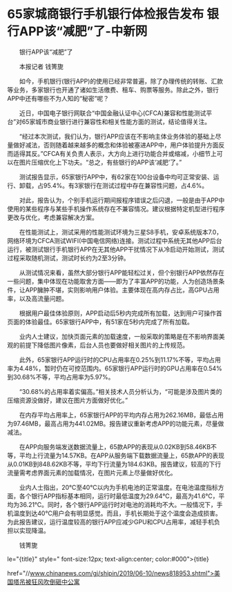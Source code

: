 # 65家城商银行手机银行体检报告发布 银行APP该“减肥”了-中新网

　　银行APP该“减肥”了

　　本报记者 钱箐旎

　　如今，手机银行(银行APP)的使用已经非常普遍，除了办理传统的转账、汇款等业务，多家银行也开通了诸如生活缴费、租车、购票等服务。除此之外，银行APP中还有哪些不为人知的“秘密”呢？

　　近日，中国电子银行网联合“中国金融认证中心(CFCA)兼容和性能测试平台”对65家城市商业银行进行兼容性和相关性能方面的测试，结论值得关注。

　　“经过本次测试，我们认为，银行APP应该在不影响主体业务体验的基础上尽量做好减法，否则随着越来越多的概念和体验被塞进APP中，用户体验提升方面反而适得其反。”CFCA有关负责人表示，大方向上进行功能合并或缩减，小细节上可以在图片压缩优化上下功夫。“总之，有些银行的APP该‘减肥’了。”

　　测试报告显示，65家银行APP中，有62家在100台设备中均可正常安装、运行、卸载，占95.4%。有3家银行在测试过程中存在兼容性问题，占4.6%。

　　对此，报告认为，个别手机运行期间报程序错误之后闪退，一般是由于APP中使用的某些程序与某些手机操作系统存在不兼容情况。建议根据特定机型进行程序更改与优化，考虑兼容解决方案。

　　在性能测试上，测试采用的性能测试环境为三星S8手机，安卓系统版本7.0，网络环境为CFCA测试WIFI(中国电信网络)连接。测试过程中系统无其他APP后台运行，被测试银行手机银行APP在无其他APP干扰情况下从冷启动开始测试，测试过程采取随机测试，测试时长约为2至3分钟。

　　从测试情况来看，虽然大部分银行APP能轻松过关，但个别银行APP依然存在一些问题，集中体现在功能取舍方面——即为了丰富APP的功能，人为创造场景条件，让APP臃肿不堪，实则影响用户体验。主要体现在高内存占比，高GPU占用率，以及高流量问题。

　　根据用户最佳体验原则，APP启动后5秒内完成所有加载，达到用户可操作首页面的体验最佳。65家银行APP中，有51家在5秒内完成了所有加载。

　　业内人士建议，加快页面元素的加载速度，一般采取的策略是在不影响界面美观的前提下降低图片像素，后台人员也要做好相关图片的上传规范。

　　此外，65家银行APP运行时的CPU占用率在0.25%到11.17%不等，平均占用率为4.48%，暂时仍在可控范围内。65家银行APP运行时的GPU占用率在0.54%到30.68%不等，平均占用率为5.97%。

　　“30.68%的占用率着实偏高。”相关技术人员分析认为，“可能是涉及图片类的压缩资源没做好，建议在图片方面做好优化。”

　　在内存平均占用率上，65家银行APP的平均内存占用为262.16MB，最低占用为97.46MB，最高占用为441.02MB。报告建议重新考虑APP的功能元素，尽量做减法。

　　在APP向服务端发送数据流量上，65款APP的表现从0.02KB到58.46KB不等，平均上行流量为14.57KB。在APP从服务端下载数据流量上，65款APP的表现从0.01KB到848.62KB不等，平均下行流量为184.63KB。报告建议，较高的下行流量需考虑界面元素的加载情况，在图片元素上尽量做好优化。

　　业内人士指出，20℃至40℃以内为手机电池的正常温度。在电池温度指标方面，各个银行APP指标基本相同，运行时最低温度为29.64℃，最高为41.6℃，平均为36.21℃。同时，各个银行APP运行时对电池的消耗均不大。一般情况下，手机温度到达40℃用户会有明显感觉。而且，手机长期处于这个温度会造成损害。为此报告建议，运行温度较高的银行APP应减少GPU和CPU占用率，减轻手机负担以实现降温。

　　钱箐旎

le="{title}" style=" font-size:12px; text-align:center; color:#000">{title}

href="//www.chinanews.com/gj/shipin/2019/06-10/news818953.shtml">美国塔吊被狂风吹倒砸中公寓
